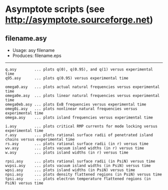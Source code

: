 # Asymptote scripts (see http://asymptote.sourceforge.net)

## filename.asy
- Usage:	    asy filename
- Produces:   filename.eps
---

	q.asy        ... plots q(0), q(0.95), and q(1) versus experimental time
	q95.asy      ... plots q(0.95) versus experimental time

	omega0.asy   ... plots actual natural frequencies versus experimental time
	omega0e.asy  ... plots linear natural frequencies versus experimental time
	omega0eb.asy ... plots ExB frequencies versus experimental time
	omeg0i.asy   ... plots nonlinear natural frequencies versus experimental time
	omega.asy    ... plots island frequencies versus experimental time

	i.asy        ... plots critical RMP currents for mode locking versus experimental time
	r.asy        ... plots rational surface radii of penetrated island chains versus experimental time
	rs.asy       ... plots rational surface radii (in r) versus time
	wv.asy       ... plots vacuum island widths (in r) versus time
	w.asy        ... plots island widths (in r) versus time

	rpsi.asy     ... plots rational surface radii (in PsiN) versus time
	wvpsi.asy    ... plots vacuum island widths (in PsiN) versus time
	wpsi.asy     ... plots island widths (in PsiN) versus time
	npsi.asy     ... plots density flattened regions (in PsiN) versus time
	tpsi.asy     ... plots electron temperature flattened regions (in PsiN) versus time
